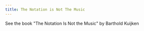 ```yaml
---
title: The Notation is Not The Music
---
```


See the book "The Notation Is Not the Music" by Barthold Kuijken
